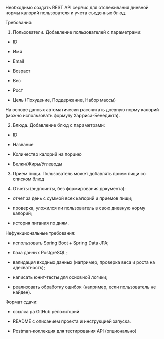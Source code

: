 Необходимо создать REST API сервис для отслеживания дневной нормы калорий пользователя и учета съеденных блюд.

Требования:

1. Пользователи. Добавление пользователей с параметрами:

- ID

- Имя

- Email

- Возраст

- Вес

- Рост

- Цель (Похудение, Поддержание, Набор массы)

 

На основе данных автоматически рассчитать дневную норму калорий (можно использовать формулу Харриса-Бенедикта).

2. Блюда. Добавление блюд с параметрами:

- ID

- Название

- Количество калорий на порцию

- Белки/Жиры/Углеводы

3. Прием пищи. Пользователь может добавлять прием пищи со списком блюд 

4. Отчеты (эндпоинты, без формирования документа):

- отчет за день с суммой всех калорий и приемов пищи;

- проверка, уложился ли пользователь в свою дневную норму калорий;

- история питания по дням.

 

Нефункциональные требования:

- использовать Spring Boot + Spring Data JPA;

- база данных PostgreSQL;

- валидация входных данных (например, проверка веса и роста на адекватность);

- написать юнит-тесты для основной логики;

- реализовать обработку ошибок (например, если пользователь не найден).

 

Формат сдачи:

- ссылка ра GitHub репозиторий 

- README с описанием проекта и инструкцией запуска.

- Postman-коллекция для тестирования API (опционально)
